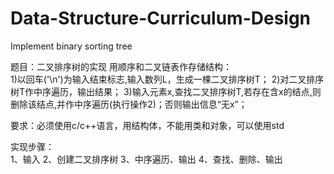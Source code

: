 # Data-Structure-Curriculum-Design
Implement binary sorting tree

题目：二叉排序树的实现
       用顺序和二叉链表作存储结构：   
    1)以回车('\n')为输入结束标志,输入数列L，生成一棵二叉排序树T；
    2)对二叉排序树T作中序遍历，输出结果；
    3)输入元素x,查找二叉排序树T,若存在含x的结点,则删除该结点,并作中序遍历(执行操作2)；否则输出信息“无x”；


要求：必须使用c/c++语言，用结构体，不能用类和对象，可以使用std

实现步骤：  
            1、输入
            2、创建二叉排序树
            3、中序遍历、输出
            4、查找、删除、输出
